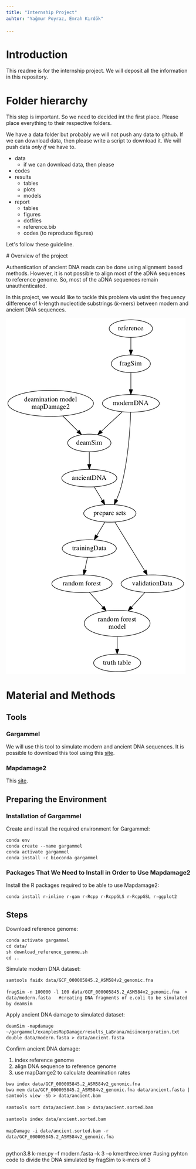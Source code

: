 ```yaml
---
title: "Internship Project"
auhtor: "Yağmur Poyraz, Emrah Kırdök"

---
```


# Introduction

This readme is for the internship project. We will deposit all the information in this repository. 

# Folder hierarchy

This step is important. So we need to decided int the first place. Please place everything to their respective folders.  

We have a data folder but probably we will not push any data to github. If we can download data, then please write a script to download it. We will push data *only if* we have to.

+ data
    + if we can download data, then please 
+ codes
+ results
    + tables
    + plots
    + models
+ report
    + tables
    + figures
    + dotfiles
    + reference.bib
    + codes (to reproduce figures)

Let's follow these guideline.

# Overview of the project

Authentication of ancient DNA reads can be done using alignment based methods. However, it is not possible to align most of the aDNA sequences to reference genome. So, most of the aDNA sequences remain unauthenticated.

In this project, we would like to tackle this problem via usint the frequency difference of *k*-length nucleotide substrings (*k*-mers) between modern and ancient DNA sequences.

![The overview of the methodology in this project](report/figures/general_methodology.png)

# Material and Methods

## Tools

### Gargammel

We will use this tool to simulate modern and ancient DNA sequences. It is possible to download this tool using this [site](https://grenaud.github.io/gargammet/).

### Mapdamage2

This [site](https://ginolhac.github.io/mapDamage/).

## Preparing the Environment

### Installation of Gargammel

Create and install the required environment for Gargammel:

```
conda env
conda create --name gargammel
conda activate gargammel
conda install -c bioconda gargammel

```
### Packages That We Need to Install in Order to Use Mapdamage2

Install the R packages required to be able to use Mapdamage2:

```
conda install r-inline r-gam r-Rcpp r-RcppGLS r-RcppGSL r-ggplot2

```
## Steps

Download reference genome:

```
conda activate gargammel
cd data/
sh download_reference_genome.sh
cd ..

```

Simulate modern DNA dataset:

```
samtools faidx data/GCF_000005845.2_ASM584v2_genomic.fna

fragSim -n 100000 -l 100 data/GCF_000005845.2_ASM584v2_genomic.fna  > data/modern.fasta   #creating DNA fragments of e.coli to be simulated by deamSim

```

Apply ancient DNA damage to simulated dataset:

``` 
deamSim -mapdamage ~/gargammel/examplesMapDamage/results_LaBrana/misincorporation.txt double data/modern.fasta > data/ancient.fasta

```

Confirm ancient DNA damage:

1. index reference genome
2. align DNA sequence to reference genome
3. use mapDamge2 to calculate deamination rates

``` 
bwa index data/GCF_000005845.2_ASM584v2_genomic.fna
bwa mem data/GCF_000005845.2_ASM584v2_genomic.fna data/ancient.fasta | samtools view -Sb > data/ancient.bam

samtools sort data/ancient.bam > data/ancient.sorted.bam

samtools index data/ancient.sorted.bam

mapDamage -i data/ancient.sorted.bam -r data/GCF_000005845.2_ASM584v2_genomic.fna


```

python3.8 k-mer.py –f modern.fasta –k 3 –o kmerthree.kmer  #using pyhton code to divide the DNA simulated by fragSim to k-mers of 3 



